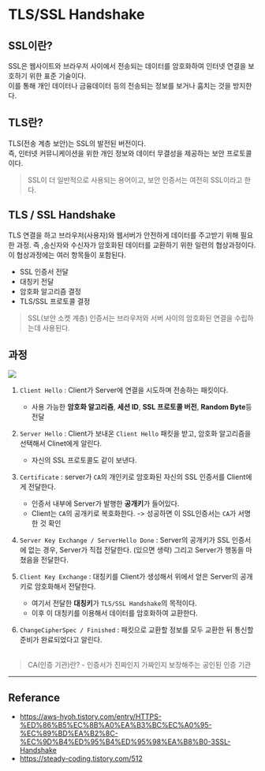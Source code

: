 # TLS/SSL Handshake

## SSL이란?
SSL은 웹사이트와 브라우저 사이에서 전송되는 데이터를 암호화하여 인터넷 연결을 보호하기 위한 표준 기술이다.</br>
이를 통해 개인 데이터나 금융데이터 등의 전송되는 정보를 보거나 훔치는 것을 방지한다. </br>



## TLS란?
TLS(전송 계층 보안)는 SSL의 발전된 버전이다. </br>
즉, 인터넷 커뮤니케이션을 위한 개인 정보와 데이터 무결성을 제공하는 보안 프로토콜이다. </br>

> SSL이 더 일반적으로 사용되는 용어이고, 보안 인증서는 여전히 SSL이라고 한다. 


## TLS / SSL Handshake
TLS 연결을 하고 브라우저(사용자)와 웹서버가 안전하게 데이터를 주고받기 위해 필요한 과정. 즉 ,송신자와 수신자가 암호화된 데이터를 교환하기 위한 일련의 협상과정이다. 이 협상과정에는 여러 항목들이 포함된다. </br>
- SSL 인증서 전달
- 대칭키 전달
- 암호화 알고리즘 결정
- TLS/SSL 프로토콜 결정

> SSL(보안 소켓 계층) 인증서는 브라우저와 서버 사이의 암호화된 연결을 수립하는데 사용된다.</br>


## 과정

<img src = "https://user-images.githubusercontent.com/102718303/211181665-6906c3f3-aa1f-426e-a314-780a5a975b67.png">

1. `Client Hello` : Client가 Server에 연결을 시도하며 전송하는 패킷이다.
   - 사용 가능한 **암호화 알고리즘**, **세션 ID**, **SSL 프로토콜 버전**, **Random Byte**등 전달 
 
2. `Server Hello` : Client가 보내온 `Client Hello` 패킷을 받고, 암호화 알고리즘을 선택해서 Clinet에게 알린다.
   - 자신의 SSL 프로토콜도 같이 보낸다. 
  
3. `Certificate` : server가 `CA`의 개인키로 암호화된 자신의 SSL 인증서를 Client에게 전달한다.
   - 인증서 내부에 Server가 발행한 **공개키**가 들어있다. 
   - Client는 `CA`의 공개키로 복호화한다. -> 성공하면 이 SSL인증서는 `CA`가 서명한 것 확인
   
4. `Server Key Exchange / ServerHello Done` : Server의 공개키가 SSL 인증서에 없는 경우, Server가 직접 전달한다. (있으면 생략) 그리고 Server가 행동을 마쳤음을 전달한다.

5. `Client Key Exchange` : 대칭키를 Client가 생성해서 위에서 얻은 Server의 공개키로 암호화해서 전달한다. 
   - 여기서 전달한 **대칭키**가 `TLS/SSL Handshake`의 목적이다.
   - 이후 이 대칭키를 이용해서 데이터를 암호화하여 교환한다.
  
6. `ChangeCipherSpec / Finished` : 패킷으로 교환할 정보를 모두 교환한 뒤 통신할 준비가 완료되었다고 알린다. </br></br>


> CA(인증 기관)란? - 인증서가 진짜인지 가짜인지 보장해주는 공인된 인증 기관 </br>


----
## Referance
- https://aws-hyoh.tistory.com/entry/HTTPS-%ED%86%B5%EC%8B%A0%EA%B3%BC%EC%A0%95-%EC%89%BD%EA%B2%8C-%EC%9D%B4%ED%95%B4%ED%95%98%EA%B8%B0-3SSL-Handshake
- https://steady-coding.tistory.com/512

